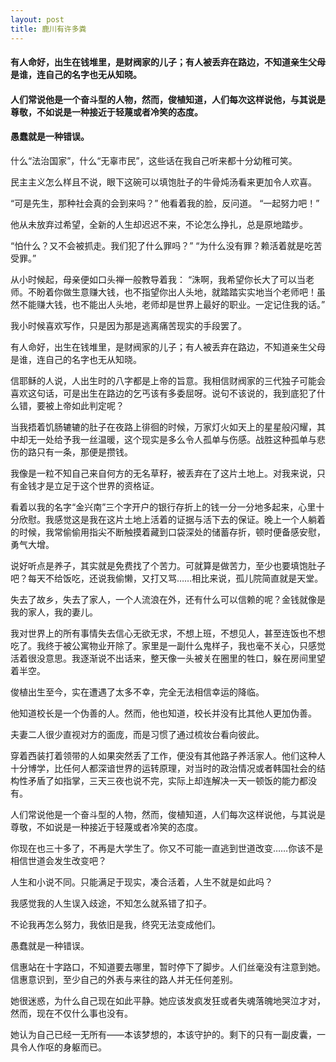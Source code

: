 ```yaml
---
layout: post
title: 鹿川有许多粪
---
```

#### 有人命好，出生在钱堆里，是财阀家的儿子；有人被丢弃在路边，不知道亲生父母是谁，连自己的名字也无从知晓。
#### 人们常说他是一个奋斗型的人物，然而，俊植知道，人们每次这样说他，与其说是尊敬，不如说是一种接近于轻蔑或者冷笑的态度。
#### 愚蠢就是一种错误。
<!-- more -->
什么“法治国家”，什么“无辜市民”，这些话在我自己听来都十分幼稚可笑。

民主主义怎么样且不说，眼下这碗可以填饱肚子的牛骨炖汤看来更加令人欢喜。

“可是先生，那种社会真的会到来吗？” 他看着我的脸，反问道。 “一起努力吧！”

他从未放弃过希望，全新的人生却迟迟不来，不论怎么挣扎，总是原地踏步。

“怕什么？又不会被抓走。我们犯了什么罪吗？” “为什么没有罪？赖活着就是吃苦受罪。”

从小时候起，母亲便如口头禅一般教导着我： “洙啊，我希望你长大了可以当老师。不盼着你做生意赚大钱，也不指望你出人头地，就踏踏实实地当个老师吧！虽然不能赚大钱，也不能出人头地，老师却是世界上最好的职业。一定记住我的话。”

我小时候喜欢写作，只是因为那是逃离痛苦现实的手段罢了。

有人命好，出生在钱堆里，是财阀家的儿子；有人被丢弃在路边，不知道亲生父母是谁，连自己的名字也无从知晓。

信耶稣的人说，人出生时的八字都是上帝的旨意。我相信财阀家的三代独子可能会喜欢这句话，可是出生在路边的乞丐该有多委屈呀。说句不该说的，我到底犯了什么错，要被上帝如此判定呢？

当我捂着饥肠辘辘的肚子在夜路上徘徊的时候，万家灯火如天上的星星般闪耀，其中却无一处给予我一丝温暖，这个现实是多么令人孤单与伤感。战胜这种孤单与悲伤的路只有一条，那便是攒钱。

我像是一粒不知自己来自何方的无名草籽，被丢弃在了这片土地上。对我来说，只有金钱才是立足于这个世界的资格证。

看着以我的名字“金兴南”三个字开户的银行存折上的钱一分一分地多起来，心里十分欣慰。我感觉这是我在这片土地上活着的证据与活下去的保证。晚上一个人躺着的时候，我常偷偷用指尖不断触摸着藏到口袋深处的储蓄存折，顿时便备感安慰，勇气大增。

说好听点是养子，其实就是免费找了个苦力。可就算是做苦力，至少也要填饱肚子吧？每天不给饭吃，还说我偷懒，又打又骂……相比来说，孤儿院简直就是天堂。

失去了故乡，失去了家人，一个人流浪在外，还有什么可以信赖的呢？金钱就像是我的家人，我的妻儿。

我对世界上的所有事情失去信心无欲无求，不想上班，不想见人，甚至连饭也不想吃了。我终于被公寓物业开除了。家里是一副什么鬼样子，我也毫不关心，只感觉活着很没意思。我逐渐说不出话来，整天像一头被关在圈里的牲口，躲在房间里望着半空。

俊植出生至今，实在遭遇了太多不幸，完全无法相信幸运的降临。

他知道校长是一个伪善的人。然而，他也知道，校长并没有比其他人更加伪善。

夫妻二人很少直视对方的面庞，而是习惯了通过梳妆台看向彼此。

穿着西装打着领带的人如果突然丢了工作，便没有其他路子养活家人。他们这种人十分博学，比任何人都深谙世界的运转原理，对当时的政治情况或者韩国社会的结构性矛盾了如指掌，三天三夜也说不完，实际上却连解决一天一顿饭的能力都没有。

人们常说他是一个奋斗型的人物，然而，俊植知道，人们每次这样说他，与其说是尊敬，不如说是一种接近于轻蔑或者冷笑的态度。

你现在也三十多了，不再是大学生了。你又不可能一直逃到世道改变……你该不是相信世道会发生改变吧？

人生和小说不同。只能满足于现实，凑合活着，人生不就是如此吗？

我感觉我的人生误入歧途，不知怎么就系错了扣子。

不论我再怎么努力，我依旧是我，终究无法变成他们。

愚蠢就是一种错误。

信惠站在十字路口，不知道要去哪里，暂时停下了脚步。人们丝毫没有注意到她。信惠意识到，至少自己的外表与来往的路人并无任何差别。

她很迷惑，为什么自己现在如此平静。她应该发疯发狂或者失魂落魄地哭泣才对，然而，现在不仅什么事也没有。

她认为自己已经一无所有——本该梦想的，本该守护的。剩下的只有一副皮囊，一具令人作呕的身躯而已。